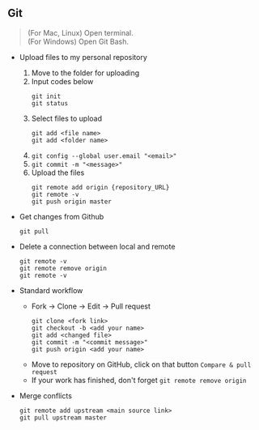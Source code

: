 ## Git

> (For Mac, Linux) Open terminal.<br/>
> (For Windows) Open Git Bash.<br/>

- Upload files to my personal repository
    1. Move to the folder for uploading
    2. Input codes below
        ```
        git init
        git status
        ```
    3. Select files to upload
        ```
        git add <file name>
        git add <folder name>
        ```
    4. `git config --global user.email "<email>"`
    5. `git commit -m "<message>"`
    6. Upload the files
        ```
        git remote add origin {repository_URL}
        git remote -v
        git push origin master
        ```

- Get changes from Github
    ```
    git pull
    ```
- Delete a connection between local and remote
    ```
    git remote -v
    git remote remove origin
    git remote -v
    ```
- Standard workflow
    - Fork → Clone → Edit → Pull request
        ```
        git clone <fork link>
        git checkout -b <add your name>
        git add <changed file>
        git commit -m "<commit message>"
        git push origin <add your name>
        ```
    - Move to repository on GitHub, click on that button `Compare & pull request`
    - If your work has finished, don't forget `git remote remove origin`
    
- Merge conflicts
    ```
    git remote add upstream <main source link>
    git pull upstream master
    ```
